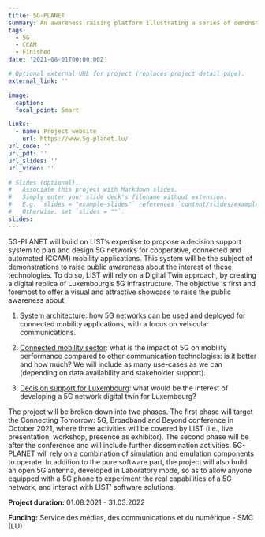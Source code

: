 ```yaml
---
title: 5G-PLANET
summary: An awareness raising platform illustrating a series of demonstrators that highlight the benefits of 5G technologies for Cooperative, Connected, and Automated Mobility (CCAM).
tags:
  - 5G
  - CCAM
  - Finished
date: '2021-08-01T00:00:00Z'

# Optional external URL for project (replaces project detail page).
external_link: ''

image:
  caption: 
  focal_point: Smart

links:
  - name: Project website
    url: https://www.5g-planet.lu/
url_code: ''
url_pdf: ''
url_slides: ''
url_video: ''

# Slides (optional).
#   Associate this project with Markdown slides.
#   Simply enter your slide deck's filename without extension.
#   E.g. `slides = "example-slides"` references `content/slides/example-slides.md`.
#   Otherwise, set `slides = ""`.
slides: 
---
```


5G-PLANET will build on LIST’s expertise to propose a decision support system to plan and design 5G networks for cooperative, connected and automated (CCAM) mobility applications. This system will be the subject of demonstrations to raise public awareness about the interest of these technologies. To do so, LIST will rely on a Digital Twin approach, by creating a digital replica of Luxembourg’s 5G infrastructure. The objective is first and foremost to offer a visual and attractive showcase to raise the public awareness about:

1. <u>System architecture</u>: how 5G networks can be used and deployed for connected mobility applications, with a focus on vehicular communications.
 
2. <u>Connected mobility sector</u>: what is the impact of 5G on mobility performance compared to other communication technologies: is it better and how much? We will include as many use-cases as we can (depending on data availability and stakeholder support).
 
3. <u>Decision support for Luxembourg</u>: what would be the interest of developing a 5G network digital twin for Luxembourg?

The project will be broken down into two phases. The first phase will target the Connecting Tomorrow: 5G, Broadband and Beyond conference in October 2021, where three activities will be covered by LIST (i.e., live presentation, workshop, presence as exhibitor). The second phase will be after the conference and will include further dissemination activities. 5G-PLANET will rely on a combination of simulation and emulation components to operate. In addition to the pure software part, the project will also build an open 5G antenna, developed in Laboratory mode, so as to allow anyone equipped with a 5G phone to experiment the real capabilities of a 5G network, and interact with LIST’ software solutions.

<i class="fa-solid fa-calendar-days"></i> **Project duration:** 01.08.2021 - 31.03.2022

<i class="fa-solid fa-money-bill"></i> **Funding:** Service des médias, des communications et du numérique - SMC (LU)